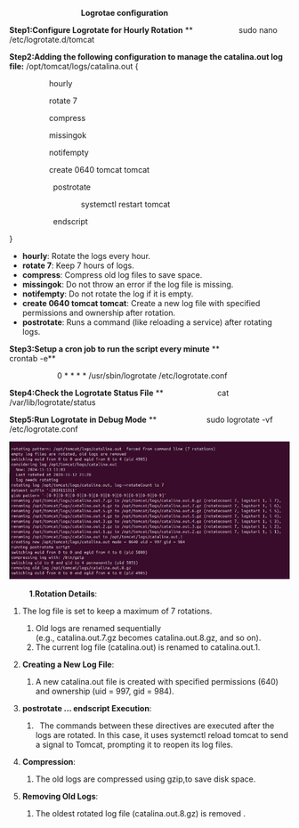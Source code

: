 ﻿`                  `**Logrotae configuration**

**Step1:Configure Logrotate for Hourly Rotation**
**
`           `sudo nano /etc/logrotate.d/tomcat


**Step2:Adding the following configuration to manage the catalina.out log file:**                                           	/opt/tomcat/logs/catalina.out { 

`          `hourly 

`          `rotate 7 

`          `compress 

`          `missingok 

`          `notifempty 

`          `create 0640 tomcat tomcat 

`           `postrotate 

`                  `systemctl restart tomcat 

`           `endscript 

}


- **hourly**: Rotate the logs every hour.
- **rotate 7**: Keep 7 hours of logs.
- **compress**: Compress old log files to save space.
- **missingok**: Do not throw an error if the log file is missing.
- **notifempty**: Do not rotate the log if it is empty.
- **create 0640 tomcat tomcat**: Create a new log file with specified permissions and ownership after rotation.
- **postrotate**: Runs a command (like reloading a service) after rotating logs.


**Step3:Setup a cron job to run the script every minute**
**
`           `crontab -e**           

`            `0 \* \* \* \* /usr/sbin/logrotate /etc/logrotate.conf

**Step4:Check the Logrotate Status File**
**
`             `cat /var/lib/logrotate/status



**Step5:Run Logrotate in Debug Mode**
**
`            `sudo logrotate -vf /etc/logrotate.conf








![](Aspose.Words.7513ae5b-8640-48d8-906c-93ef5b298801.001.png)

`     `**1**.**Rotation Details**:

1. The log file is set to keep a maximum of 7 rotations. 
   1. Old logs are renamed sequentially (e.g., catalina.out.7.gz becomes catalina.out.8.gz, and so on).
   1. The current log file (catalina.out) is renamed to catalina.out.1.

1. **Creating a New Log File**:
   1. A new catalina.out file is created with specified permissions (640) and ownership (uid = 997, gid = 984).

1. **postrotate ... endscript Execution**:
   1. ` `The commands between these directives are executed after the logs are rotated. In this case, it uses systemctl reload tomcat to send a signal to Tomcat, prompting it to reopen its log files.


1. **Compression**:
   1. The old logs are compressed using gzip,to save disk space.

1. **Removing Old Logs**:
   1. The oldest rotated log file (catalina.out.8.gz) is removed .
